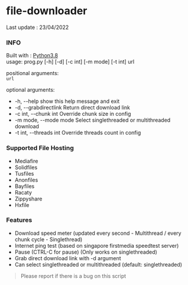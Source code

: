 # file-downloader
Last update : 23/04/2022
### INFO
Built with : [Python3.8](https://www.python.org/)\
usage: prog.py [-h] [-d] [-c int] [-m mode] [-t int] url

positional arguments:\
```url```

optional arguments:
 - -h, --help            show this help message and exit
 - -d, --grabdirectlink  Return direct download link
 - -c int, --chunk int   Override chunk size in config
 - -m mode, --mode mode  Select singlethreaded or multithreaded download
 - -t int, --threads int Override threads count in config
    
### Supported File Hosting
- Mediafire
- Solidfiles
- Tusfiles
- Anonfiles
- Bayfiles
- Racaty
- Zippyshare
- Hxfile

### Features
- Download speed meter (updated every second - Multithread / every chunk cycle - Singlethread)
- Internet ping test (based on singapore firstmedia speedtest server)
- Pause (CTRL-C for pause) (Only works on singlethreaded)
- Grab direct download link with -d argument
- Can select singlethreaded or multithreaded (default: singlethreaded)

> Please report if there is a bug on this script
